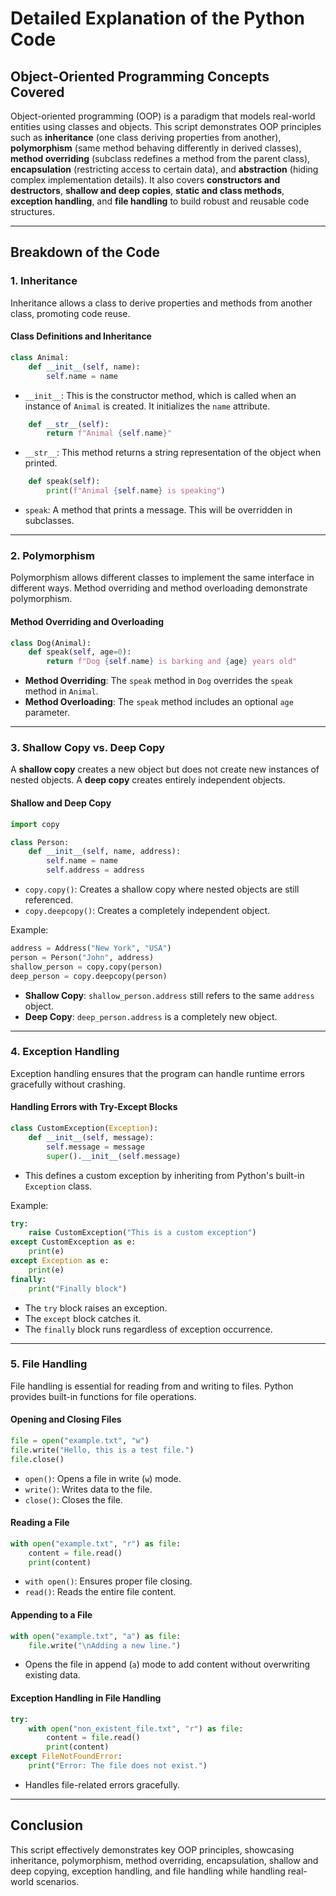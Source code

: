 # Detailed Explanation of the Python Code

## Object-Oriented Programming Concepts Covered
Object-oriented programming (OOP) is a paradigm that models real-world entities using classes and objects. This script demonstrates OOP principles such as **inheritance** (one class deriving properties from another), **polymorphism** (same method behaving differently in derived classes), **method overriding** (subclass redefines a method from the parent class), **encapsulation** (restricting access to certain data), and **abstraction** (hiding complex implementation details). It also covers **constructors and destructors**, **shallow and deep copies**, **static and class methods**, **exception handling**, and **file handling** to build robust and reusable code structures.

---

## Breakdown of the Code

### 1. Inheritance
Inheritance allows a class to derive properties and methods from another class, promoting code reuse.

#### **Class Definitions and Inheritance**

```python
class Animal:
    def __init__(self, name):
        self.name = name
```

- `__init__`: This is the constructor method, which is called when an instance of `Animal` is created. It initializes the `name` attribute.

```python
    def __str__(self):
        return f"Animal {self.name}"
```

- `__str__`: This method returns a string representation of the object when printed.

```python
    def speak(self):
        print(f"Animal {self.name} is speaking")
```

- `speak`: A method that prints a message. This will be overridden in subclasses.

---

### 2. Polymorphism
Polymorphism allows different classes to implement the same interface in different ways. Method overriding and method overloading demonstrate polymorphism.

#### **Method Overriding and Overloading**

```python
class Dog(Animal):
    def speak(self, age=0):
        return f"Dog {self.name} is barking and {age} years old"
```

- **Method Overriding**: The `speak` method in `Dog` overrides the `speak` method in `Animal`.
- **Method Overloading**: The `speak` method includes an optional `age` parameter.

---

### 3. Shallow Copy vs. Deep Copy
A **shallow copy** creates a new object but does not create new instances of nested objects. A **deep copy** creates entirely independent objects.

#### **Shallow and Deep Copy**

```python
import copy

class Person:
    def __init__(self, name, address):
        self.name = name
        self.address = address
```

- `copy.copy()`: Creates a shallow copy where nested objects are still referenced.
- `copy.deepcopy()`: Creates a completely independent object.

Example:

```python
address = Address("New York", "USA")
person = Person("John", address)
shallow_person = copy.copy(person)
deep_person = copy.deepcopy(person)
```

- **Shallow Copy**: `shallow_person.address` still refers to the same `address` object.
- **Deep Copy**: `deep_person.address` is a completely new object.

---

### 4. Exception Handling
Exception handling ensures that the program can handle runtime errors gracefully without crashing.

#### **Handling Errors with Try-Except Blocks**

```python
class CustomException(Exception):
    def __init__(self, message):
        self.message = message
        super().__init__(self.message)
```

- This defines a custom exception by inheriting from Python's built-in `Exception` class.

Example:

```python
try:
    raise CustomException("This is a custom exception")
except CustomException as e:
    print(e)
except Exception as e:
    print(e)
finally:
    print("Finally block")
```

- The `try` block raises an exception.
- The `except` block catches it.
- The `finally` block runs regardless of exception occurrence.

---

### 5. File Handling
File handling is essential for reading from and writing to files. Python provides built-in functions for file operations.

#### **Opening and Closing Files**
```python
file = open("example.txt", "w")
file.write("Hello, this is a test file.")
file.close()
```

- `open()`: Opens a file in write (`w`) mode.
- `write()`: Writes data to the file.
- `close()`: Closes the file.

#### **Reading a File**
```python
with open("example.txt", "r") as file:
    content = file.read()
    print(content)
```

- `with open()`: Ensures proper file closing.
- `read()`: Reads the entire file content.

#### **Appending to a File**
```python
with open("example.txt", "a") as file:
    file.write("\nAdding a new line.")
```

- Opens the file in append (`a`) mode to add content without overwriting existing data.

#### **Exception Handling in File Handling**
```python
try:
    with open("non_existent_file.txt", "r") as file:
        content = file.read()
        print(content)
except FileNotFoundError:
    print("Error: The file does not exist.")
```

- Handles file-related errors gracefully.

---

## Conclusion
This script effectively demonstrates key OOP principles, showcasing inheritance, polymorphism, method overriding, encapsulation, shallow and deep copying, exception handling, and file handling while handling real-world scenarios.

